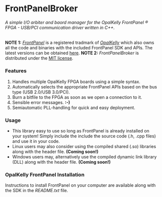 # FrontPanelBroker
###### A simple I/O arbiter and baord manager for the OpalKelly FrontPanel ® FPGA - USB/PCI communication driver written in C++.
**NOTE 1:** [*FrontPanel*](https://www.opalkelly.com/products/frontpanel/) is a registered tradmark of [*OpalKelly*](https://www.opalkelly.com/) which also owns all the code and binaries with the included FrontPanel SDK and APIs. The latest versions can be obtained [here](https://pins.opalkelly.com/downloads).
**NOTE 2:** *FrontPanelBroker* is distributed under the [MIT license](https://choosealicense.com/licenses/mit/).
### Features
1. Handles multiple OpalKelly FPGA boards using a simple syntax.
2. Automatically selects the appropriate FrontPanel APIs based on the bus type (USB 2.0/USB 3.0/PCI).
3. Burn a bitfile to the FPGA as soon as we open a connection to it.
4. Sensible error messages. **:-)**
5. Semiautomatic PLL-handling for quick and easy deployment.

### Usage
* This library easy to use so long as FrontPanel is already installed on your system! Simply include the include the source code (.h, .cpp files) and use it in your code.
* Linux users may also consider using the compiled shared (.so) libraries along with the header file. **(Coming soon!)**
* Windows users may, alternatively use the compiled dynamic link library (DLL) along with the header file. **(Coming soon!)**

### OpalKelly FrontPanel Installation
Instructions to install FrontPanel on your computer are available along with the SDK in the *README.txt* file. 
